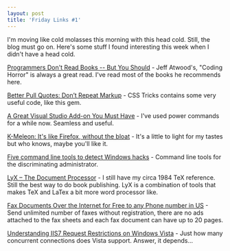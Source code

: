 ```yaml
---
layout: post
title: 'Friday Links #1'
---
```

I'm moving like cold molasses this morning with this head cold. Still, the blog must go on. Here's some stuff I found interesting this week when I didn't have a head cold.

[Programmers Don't Read Books -- But You Should](http://www.codinghorror.com/blog/archives/001108.html) - Jeff Atwood's, "Coding Horror" is always a great read. I've read most of the books he recommends here.

[Better Pull Quotes: Don’t Repeat Markup](http://css-tricks.com/better-pull-quotes/) - CSS Tricks contains some very useful code, like this gem.

[A Great Visual Studio Add-on You Must Have](http://www.dev102.com/2008/04/29/a-great-visual-studio-add-on-you-must-have/) - I've used power commands for a while now. Seamless and useful.

[K-Meleon: It's like Firefox, without the bloat](http://www.downloadsquad.com/2008/04/29/k-melon-its-like-firefox-without-the-bloat/) - It's a little to light for my tastes but who knows, maybe you'll like it.

[Five command line tools to detect Windows hacks](http://searchsecurity.techtarget.com.au/contents/22581-Five-command-line-tools-to-detect-Windows-hacks) - Command line tools for the discriminating administrator.

[LyX – The Document Processor](http://www.lyx.org/Home) - I still have my circa 1984 TeX reference. Still the best way to do book publishing. LyX is a combination of tools that makes TeX and LaTex a bit more word processor like.

[Fax Documents Over the Internet for Free to any Phone number in US](http://www.labnol.org/internet/tools/fax-documents-over-internet-free-unlimited/3116/) - Send unlimited number of faxes without registration, there are no ads attached to the fax sheets and each fax document can have up to 20 pages.

[Understanding IIS7 Request Restrictions on Windows Vista](http://blogs.iis.net/thomad/archive/2008/05/01/understanding-iis7-request-restrictions-on-windows-vista.aspx) - Just how many concurrent connections does Vista support. Answer, it depends...
